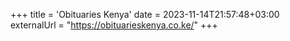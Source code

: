 +++
title = 'Obituaries Kenya'
date = 2023-11-14T21:57:48+03:00
externalUrl = "https://obituarieskenya.co.ke/"
+++
